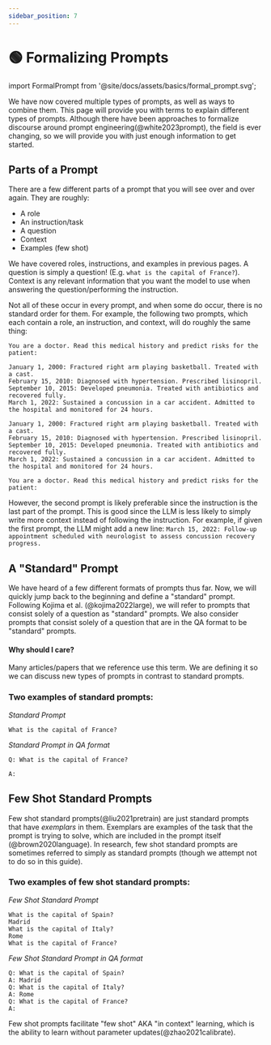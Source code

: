 ```yaml
---
sidebar_position: 7
---
```


# 🟢 Formalizing Prompts

import FormalPrompt from '@site/docs/assets/basics/formal_prompt.svg';

<div style={{textAlign: 'center'}}>
  <FormalPrompt style={{width:"100%",height:"300px",verticalAlign:"top"}}/>
</div>

We have now covered multiple types of prompts, as well as ways to combine them. This page will provide you with terms to explain different types of prompts. Although there have been approaches to formalize discourse around prompt engineering(@white2023prompt), the field is ever changing, so we will provide you with just enough information to get started.

## Parts of a Prompt

There are a few different parts of a prompt that you will see over and over again. They are roughly:

- A role
- An instruction/task
- A question
- Context
- Examples (few shot)

We have covered roles, instructions, and examples in previous pages. A question is simply a question! (E.g. `what is the capital of France?`). Context is any relevant information that you want the model to use when answering the question/performing the instruction.

Not all of these occur in every prompt, and when some do occur, there is no standard order for them. For example, the following two prompts, which each contain a role, an instruction, and context, will do roughly the same thing:

```text
You are a doctor. Read this medical history and predict risks for the patient:

January 1, 2000: Fractured right arm playing basketball. Treated with a cast.
February 15, 2010: Diagnosed with hypertension. Prescribed lisinopril.
September 10, 2015: Developed pneumonia. Treated with antibiotics and recovered fully.
March 1, 2022: Sustained a concussion in a car accident. Admitted to the hospital and monitored for 24 hours.
```

```text
January 1, 2000: Fractured right arm playing basketball. Treated with a cast.
February 15, 2010: Diagnosed with hypertension. Prescribed lisinopril.
September 10, 2015: Developed pneumonia. Treated with antibiotics and recovered fully.
March 1, 2022: Sustained a concussion in a car accident. Admitted to the hospital and monitored for 24 hours.

You are a doctor. Read this medical history and predict risks for the patient:
```

However, the second prompt is likely preferable since the instruction is the last part of the prompt. This is good since the LLM is less likely to simply write more context instead of following the instruction. For example, if given the first prompt, the LLM might add a new line: `March 15, 2022: Follow-up appointment scheduled with neurologist to assess concussion recovery progress.`


## A "Standard" Prompt

We have heard of a few different formats of prompts thus far. Now, we will quickly jump back to the beginning and define a "standard" prompt. Following Kojima et al. (@kojima2022large), we will refer to prompts that consist solely of a question as "standard" prompts. We also consider prompts that consist solely of a question that are in the QA format to be "standard" prompts.

#### Why should I care?

Many articles/papers that we reference use this term. We are defining it so we can discuss new types of prompts in contrast to standard prompts.

### Two examples of standard prompts:


_Standard Prompt_
```
What is the capital of France?
```

_Standard Prompt in QA format_
```
Q: What is the capital of France?

A:
```

## Few Shot Standard Prompts

Few shot standard prompts(@liu2021pretrain) are just standard prompts that have _exemplars_ in them. Exemplars are examples of the task that the prompt is trying to solve, which are included in the prompt itself (@brown2020language). In research, few shot standard prompts are sometimes referred to simply as standard prompts (though we attempt not to do so in this guide).

### Two examples of few shot standard prompts:

_Few Shot Standard Prompt_

```
What is the capital of Spain?
Madrid
What is the capital of Italy?
Rome
What is the capital of France?
```

_Few Shot Standard Prompt in QA format_
```
Q: What is the capital of Spain?
A: Madrid
Q: What is the capital of Italy?
A: Rome
Q: What is the capital of France?
A:
```

Few shot prompts facilitate "few shot" AKA "in context" learning, which is the ability to learn without parameter updates(@zhao2021calibrate).
